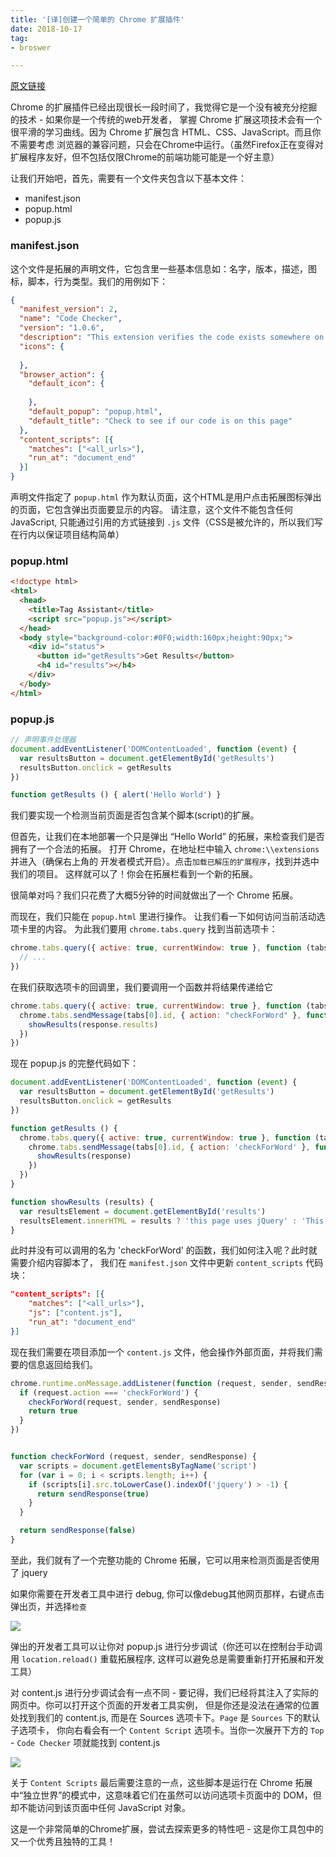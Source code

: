 ```yaml
---
title: '[译]创建一个简单的 Chrome 扩展插件'
date: 2018-10-17
tag:
- broswer

---
```


[原文链接](https://www.thepolyglotdeveloper.com/2018/09/creating-basic-chrome-extension/)

Chrome 的扩展插件已经出现很长一段时间了，我觉得它是一个没有被充分挖掘的技术 - 如果你是一个传统的web开发者，
掌握 Chrome 扩展这项技术会有一个很平滑的学习曲线。因为 Chrome 扩展包含 HTML、CSS、JavaScript。而且你不需要考虑
浏览器的兼容问题，只会在Chrome中运行。（虽然Firefox正在变得对扩展程序友好，但不包括仅限Chrome的前端功能可能是一个好主意）

让我们开始吧，首先，需要有一个文件夹包含以下基本文件：

- manifest.json
- popup.html
- popup.js


### manifest.json

这个文件是拓展的声明文件，它包含里一些基本信息如：名字，版本，描述，图标，脚本，行为类型。我们的用例如下：

``` json
{
  "manifest_version": 2,
  "name": "Code Checker",
  "version": "1.0.6",
  "description": "This extension verifies the code exists somewhere on this page",
  "icons": {
 
  },
  "browser_action": {
    "default_icon": {
        
    },
    "default_popup": "popup.html",
    "default_title": "Check to see if our code is on this page"
  },
  "content_scripts": [{
    "matches": ["<all_urls>"],
    "run_at": "document_end"
  }]
}
```

声明文件指定了 `popup.html` 作为默认页面，这个HTML是用户点击拓展图标弹出的页面，它包含弹出页面要显示的内容。
请注意，这个文件不能包含任何 JavaScript, 只能通过引用的方式链接到 `.js` 文件（CSS是被允许的，所以我们写在行内以保证项目结构简单）

### popup.html

``` html
<!doctype html>
<html>
  <head>
    <title>Tag Assistant</title>
    <script src="popup.js"></script>
  </head>
  <body style="background-color:#0F0;width:160px;height:90px;">
    <div id="status">
      <button id="getResults">Get Results</button>
      <h4 id="results"></h4>
    </div>
  </body>
</html>
```


### popup.js

``` js
// 声明事件处理器
document.addEventListener('DOMContentLoaded', function (event) {
  var resultsButton = document.getElementById('getResults')
  resultsButton.onclick = getResults
})

function getResults () { alert('Hello World') }
```

我们要实现一个检测当前页面是否包含某个脚本(script)的扩展。


但首先，让我们在本地部署一个只是弹出 “Hello World” 的拓展，来检查我们是否拥有了一个合法的拓展。
打开 Chrome，在地址栏中输入 `chrome:\\extensions` 并进入（确保右上角的 开发者模式开启）。点击`加载已解压的扩展程序`，找到并选中我们的项目。
这样就可以了！你会在拓展栏看到一个新的拓展。

很简单对吗？我们只花费了大概5分钟的时间就做出了一个 Chrome 拓展。

而现在，我们只能在 `popup.html` 里进行操作。 让我们看一下如何访问当前活动选项卡里的内容。
为此我们要用 `chrome.tabs.query` 找到当前选项卡：

``` js
chrome.tabs.query({ active: true, currentWindow: true }, function (tabs) {
  // ...
})
```

在我们获取选项卡的回调里，我们要调用一个函数并将结果传递给它

``` js
chrome.tabs.query({ active: true, currentWindow: true }, function (tabs) {
  chrome.tabs.sendMessage(tabs[0].id, { action: "checkForWord" }, function (response) {
    showResults(response.results)
  })
})
```

现在 popup.js 的完整代码如下：

```js
document.addEventListener('DOMContentLoaded', function (event) {
  var resultsButton = document.getElementById('getResults')
  resultsButton.onclick = getResults
})

function getResults () {
  chrome.tabs.query({ active: true, currentWindow: true }, function (tabs) {
    chrome.tabs.sendMessage(tabs[0].id, { action: 'checkForWord' }, function (response) {
      showResults(response)
    })
  })
}

function showResults (results) {
  var resultsElement = document.getElementById('results')
  resultsElement.innerHTML = results ? 'this page uses jQuery' : 'This page does NOT use jQuery'
}
```

此时并没有可以调用的名为 'checkForWord' 的函数，我们如何注入呢？此时就需要介绍内容脚本了，
我们在 `manifest.json` 文件中更新 `content_scripts` 代码块：

``` json
"content_scripts": [{
    "matches": ["<all_urls>"],
    "js": ["content.js"],
    "run_at": "document_end"
}]
```

现在我们需要在项目添加一个 `content.js` 文件，他会操作外部页面，并将我们需要的信息返回给我们。

``` js
chrome.runtime.onMessage.addListener(function (request, sender, sendResponse) {
  if (request.action === 'checkForWord') {
    checkForWord(request, sender, sendResponse)
    return true
  }
})


function checkForWord (request, sender, sendResponse) {
  var scripts = document.getElementsByTagName('script')
  for (var i = 0; i < scripts.length; i++) {
    if (scripts[i].src.toLowerCase().indexOf('jquery') > -1) {
      return sendResponse(true)
    }
  }

  return sendResponse(false)
}
```

至此，我们就有了一个完整功能的 Chrome 拓展，它可以用来检测页面是否使用了 jquery 


如果你需要在开发者工具中进行 debug, 你可以像debug其他网页那样，右键点击弹出页，并选择`检查`

![](https://www.thepolyglotdeveloper.com/uploads/2018/09/ChromeExtensionWalkthrough_01.png)


弹出的开发者工具可以让你对 popup.js 进行分步调试（你还可以在控制台手动调用 `location.reload()` 重载拓展程序,
这样可以避免总是需要重新打开拓展和开发工具）

对 content.js 进行分步调试会有一点不同 - 要记得，我们已经将其注入了实际的网页中。你可以打开这个页面的开发者工具实例，
但是你还是没法在通常的位置处找到我们的 content.js, 而是在 Sources 选项卡下。`Page` 是 `Sources` 下的默认子选项卡，
你向右看会有一个 `Content Script` 选项卡。当你一次展开下方的 `Top` - `Code Checker` 项就能找到 content.js


![](https://www.thepolyglotdeveloper.com/uploads/2018/09/ChromeExtensionWalkthrough_02.png)


关于 `Content Scripts` 最后需要注意的一点，这些脚本是运行在 Chrome 拓展中“独立世界”的模式中，这意味着它们在虽然可以访问选项卡页面中的 DOM，但却不能访问到该页面中任何 JavaScript 对象。

这是一个非常简单的Chrome扩展，尝试去探索更多的特性吧 - 这是你工具包中的又一个优秀且独特的工具！